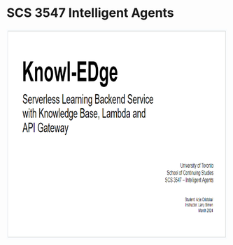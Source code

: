 # SCS 3547 Intelligent Agents

<a href="https://github.com/quickheaven/scs-3547-intelligent-agents/blob/f89c9df01bc9a2f17fa5ed3c64ebaaed7e81b885/Presentation_Knowl-EDge_Arjie_Cristobal.pptx">
	<img src="./images/Knowl-EDge.PNG" width="800" height="480" />
</a>

